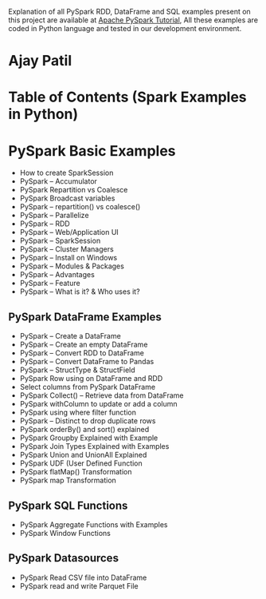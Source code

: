 Explanation of all PySpark RDD, DataFrame and SQL examples present on this project are available at [Apache PySpark Tutorial](https://sparkbyexamples.com/pyspark-tutorial/), All these examples are coded in Python language and tested in our development environment.
# Ajay Patil
# Table of Contents (Spark Examples in Python)

# PySpark Basic Examples
- How to create SparkSession
- PySpark – Accumulator
- PySpark Repartition vs Coalesce
- PySpark Broadcast variables
- PySpark – repartition() vs coalesce()
- PySpark – Parallelize
- PySpark – RDD
- PySpark – Web/Application UI
- PySpark – SparkSession
- PySpark – Cluster Managers
- PySpark – Install on Windows
- PySpark – Modules & Packages
- PySpark – Advantages
- PySpark – Feature
- PySpark – What is it? & Who uses it?


## PySpark DataFrame Examples 
- PySpark – Create a DataFrame
- PySpark – Create an empty DataFrame
- PySpark – Convert RDD to DataFrame
- PySpark – Convert DataFrame to Pandas
- PySpark – StructType & StructField
- PySpark Row using on DataFrame and RDD
- Select columns from PySpark DataFrame 
- PySpark Collect() – Retrieve data from DataFrame
- PySpark withColumn to update or add a column
- PySpark using where filter function 
- PySpark – Distinct to drop duplicate rows 
- PySpark orderBy() and sort() explained
- PySpark Groupby Explained with Example
- PySpark Join Types Explained with Examples
- PySpark Union and UnionAll Explained
- PySpark UDF (User Defined Function
- PySpark flatMap() Transformation
- PySpark map Transformation


## PySpark SQL Functions
- PySpark Aggregate Functions with Examples
- PySpark Window Functions


## PySpark Datasources
- PySpark Read CSV file into DataFrame
- PySpark read and write Parquet File

